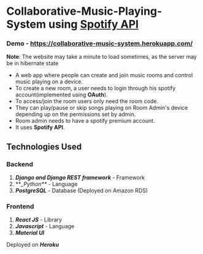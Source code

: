 # Collaborative-Music-Playing-System using [Spotify API](https://developer.spotify.com/documentation/web-api/)

### Demo - https://collaborative-music-system.herokuapp.com/

**Note**: The website may take a minute to load sometimes, as the server may be in hibernate state

- A web app where people can create and join music rooms and control music playing on a device.
- To create a new room, a user needs to login through his spotify account(implemented using **OAuth**).
- To access/join the room users only need the room code.
- They can play/pause or skip songs playing on Room Admin's device depending up on the permissions set by admin.
- Room admin needs to have a spotify premium account.
- It uses **Spotify API**.

## Technologies Used

### Backend

1. **_Django and Django REST framework_** - Framework
2. ***\_*Python\*\*** - Language
3. **_PostgreSQL_** - Database (Deployed on Amazon RDS)

### Frontend

1. **_React JS_** - Library
2. **_Javascript_** - Language
3. **_Material UI_**

Deployed on **_Heroku_**
